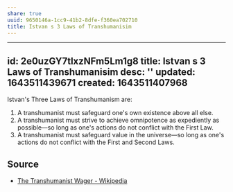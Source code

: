 ```yaml
---
share: true
uuid: 9650146a-1cc9-41b2-8dfe-f360ea702710
title: Istvan s 3 Laws of Transhumanisim
---
```

---
id: 2e0uzGY7tlxzNFm5Lm1g8
title: Istvan s 3 Laws of Transhumanisim
desc: ''
updated: 1643511439671
created: 1643511407968
---

Istvan's Three Laws of Transhumanism are:

1. A transhumanist must safeguard one's own existence above all else.
2. A transhumanist must strive to achieve omnipotence as expediently as possible—so long as one's actions do not conflict with the First Law.
3. A transhumanist must safeguard value in the universe—so long as one's actions do not conflict with the First and Second Laws.

## Source

* [The Transhumanist Wager - Wikipedia](https://en.wikipedia.org/wiki/The_Transhumanist_Wager)